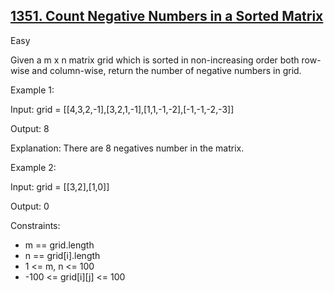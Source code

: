 ## [1351. Count Negative Numbers in a Sorted Matrix](https://leetcode.com/problems/count-negative-numbers-in-a-sorted-matrix/)

Easy

Given a m x n matrix grid which is sorted in non-increasing order both row-wise and column-wise, return the number of negative numbers in grid. 

Example 1:

Input: grid = [[4,3,2,-1],[3,2,1,-1],[1,1,-1,-2],[-1,-1,-2,-3]]

Output: 8

Explanation: There are 8 negatives number in the matrix.

Example 2:

Input: grid = [[3,2],[1,0]]

Output: 0

Constraints:

- m == grid.length
- n == grid[i].length
- 1 <= m, n <= 100
- -100 <= grid[i][j] <= 100
